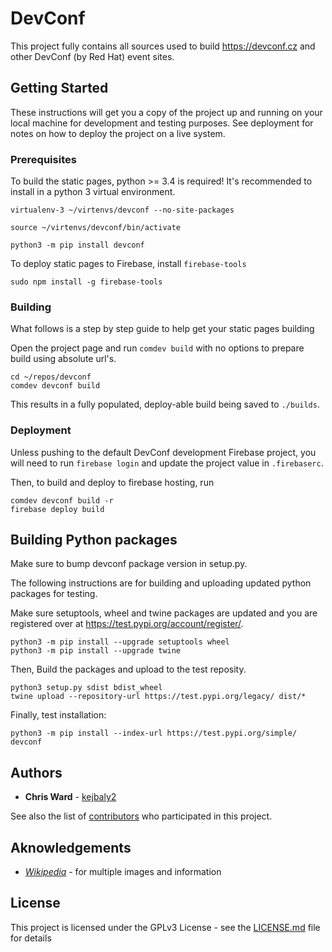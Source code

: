 # DevConf

This project fully contains all sources used to build https://devconf.cz and other DevConf (by Red Hat) event sites.

## Getting Started

These instructions will get you a copy of the project up and running on your local machine for development and testing purposes. See deployment for notes on how to deploy the project on a live system.

### Prerequisites

To build the static pages, python >= 3.4 is required! It's recommended to install in a python 3 virtual environment.

```
virtualenv-3 ~/virtenvs/devconf --no-site-packages

source ~/virtenvs/devconf/bin/activate

python3 -m pip install devconf
```

To deploy static pages to Firebase, install `firebase-tools`

```
sudo npm install -g firebase-tools
```

### Building

What follows is a step by step guide to help get your static pages building

Open the project page and run `comdev build` with no options to prepare build using absolute url's.

```
cd ~/repos/devconf
comdev devconf build
```

This results in a fully populated, deploy-able build being saved to `./builds`.

### Deployment

Unless pushing to the default DevConf development Firebase project, you will need to
run `firebase login` and update the project value in `.firebaserc`.

Then, to build and deploy to firebase hosting, run

```
comdev devconf build -r
firebase deploy build
```

## Building Python packages

Make sure to bump devconf package version in setup.py.

The following instructions are for building and uploading updated python packages 
for testing.

Make sure setuptools, wheel and twine packages are updated and you 
are registered over at https://test.pypi.org/account/register/.

```
python3 -m pip install --upgrade setuptools wheel
python3 -m pip install --upgrade twine
```

Then, Build the packages and upload to the test reposity.

```
python3 setup.py sdist bdist_wheel
twine upload --repository-url https://test.pypi.org/legacy/ dist/*
```

Finally, test installation:

```
python3 -m pip install --index-url https://test.pypi.org/simple/ devconf
```

## Authors

* **Chris Ward** - [kejbaly2](https://github.com/kejbaly2)

See also the list of [contributors](https://github.com/devconfcz/devconf/contributors) who participated in this project.

## Aknowledgements

* *[Wikipedia](http://wikipedia.org)* - for multiple images and information

## License

This project is licensed under the GPLv3 License - see the [LICENSE.md](LICENSE) file for details
